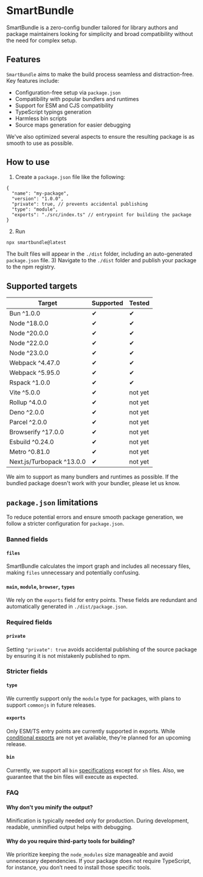# SmartBundle
SmartBundle is a zero-config bundler tailored for library authors and package maintainers looking for simplicity and broad compatibility without the need for complex setup.

## Features
`SmartBundle` aims to make the build process seamless and distraction-free. Key features include:
- Configuration-free setup via `package.json`
- Compatibility with popular bundlers and runtimes
- Support for ESM and CJS compatibility
- TypeScript typings generation
- Harmless bin scripts
- Source maps generation for easier debugging

We've also optimized several aspects to ensure the resulting package is as smooth to use as possible.

## How to use
1) Create a `package.json` file like the following:
```json5
{
  "name": "my-package",
  "version": "1.0.0",
  "private": true, // prevents accidental publishing
  "type": "module",
  "exports": "./src/index.ts" // entrypoint for building the package
}
```
2) Run
```bash
npx smartbundle@latest
```
The built files will appear in the `./dist` folder, including an auto-generated `package.json` file.
3) Navigate to the `./dist` folder and publish your package to the npm registry.

## Supported targets
| Target                    | Supported | Tested  |
|---------------------------|-----------|---------|
| Bun ^1.0.0                | ✔         | ✔       |
| Node ^18.0.0              | ✔         | ✔       |
| Node ^20.0.0              | ✔         | ✔       |
| Node ^22.0.0              | ✔         | ✔       |
| Node ^23.0.0              | ✔         | ✔       |
| Webpack ^4.47.0           | ✔         | ✔       |
| Webpack ^5.95.0           | ✔         | ✔       |
| Rspack ^1.0.0             | ✔         | ✔       |
| Vite ^5.0.0               | ✔         | not yet |
| Rollup ^4.0.0             | ✔         | not yet |
| Deno ^2.0.0               | ✔         | not yet |
| Parcel ^2.0.0             | ✔         | not yet |
| Browserify ^17.0.0        | ✔         | not yet |
| Esbuild ^0.24.0           | ✔         | not yet |
| Metro ^0.81.0             | ✔         | not yet |
| Next.js/Turbopack ^13.0.0 | ✔         | not yet |
We aim to support as many bundlers and runtimes as possible. If the bundled package doesn't work with your bundler, please let us know.

## `package.json` limitations
To reduce potential errors and ensure smooth package generation, we follow a stricter configuration for `package.json`.

### Banned fields
#### `files`
SmartBundle calculates the import graph and includes all necessary files, making `files` unnecessary and potentially confusing.
#### `main`, `module`, `browser`, `types`
We rely on the `exports` field for entry points. These fields are redundant and automatically generated in `./dist/package.json`.

### Required fields
#### `private`
Setting `"private": true` avoids accidental publishing of the source package by ensuring it is not mistakenly published to npm.

### Stricter fields
#### `type`
We currently support only the `module` type for packages, with plans to support `commonjs` in future releases.
#### `exports`
Only ESM/TS entry points are currently supported in exports. While [conditional exports](https://nodejs.org/api/packages.html#conditional-exports) are not yet available, they’re planned for an upcoming release.
#### `bin`
Currently, we support all `bin` [specifications](https://docs.npmjs.com/cli/v10/configuring-npm/package-json#bin) except for `sh` files. Also, we guarantee that the bin files will execute as expected.

### FAQ
#### Why don't you minify the output?
Minification is typically needed only for production. During development, readable, unminified output helps with debugging.

#### Why do you require third-party tools for building?
We prioritize keeping the `node_modules` size manageable and avoid unnecessary dependencies. If your package does not require TypeScript, for instance, you don’t need to install those specific tools.
